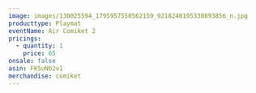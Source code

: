 ```yaml
---
image: images/130025594_1795957550562159_9218240195330893856_n.jpg
producttype: Playmat
eventName: Air Comiket 2
pricings:
  - quantity: 1
    price: 65
onsale: false
asin: FK5uNb2v1
merchandise: comiket
---
```

